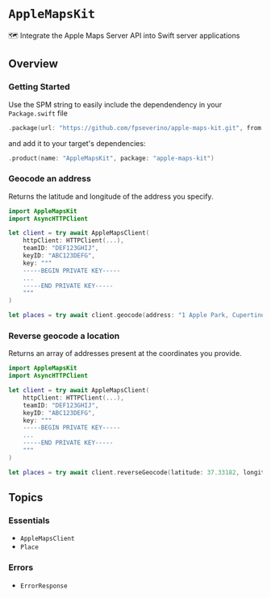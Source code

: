 # ``AppleMapsKit``

🗺️ Integrate the Apple Maps Server API into Swift server applications

## Overview

### Getting Started

Use the SPM string to easily include the dependendency in your `Package.swift` file

```swift
.package(url: "https://github.com/fpseverino/apple-maps-kit.git", from: "0.1.0")
```

and add it to your target's dependencies:

```swift
.product(name: "AppleMapsKit", package: "apple-maps-kit")
```

### Geocode an address

Returns the latitude and longitude of the address you specify.

```swift
import AppleMapsKit
import AsyncHTTPClient

let client = try await AppleMapsClient(
    httpClient: HTTPClient(...),
    teamID: "DEF123GHIJ",
    keyID: "ABC123DEFG",
    key: """
    -----BEGIN PRIVATE KEY-----
    ...
    -----END PRIVATE KEY-----
    """
)

let places = try await client.geocode(address: "1 Apple Park, Cupertino, CA")
```

### Reverse geocode a location

Returns an array of addresses present at the coordinates you provide.

```swift
import AppleMapsKit
import AsyncHTTPClient

let client = try await AppleMapsClient(
    httpClient: HTTPClient(...),
    teamID: "DEF123GHIJ",
    keyID: "ABC123DEFG",
    key: """
    -----BEGIN PRIVATE KEY-----
    ...
    -----END PRIVATE KEY-----
    """
)

let places = try await client.reverseGeocode(latitude: 37.33182, longitude: -122.03118)
```

## Topics

### Essentials

- ``AppleMapsClient``
- ``Place``

### Errors

- ``ErrorResponse``

